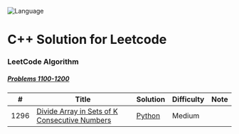 ![Language](https://img.shields.io/badge/Language-C%2B%2B-blue.svg?logo=C%2B%2B&logoColor=yellow)

# C++ Solution for Leetcode

### LeetCode Algorithm

##### [Problems 1100-1200](./1200-1300q/)
| # | Title | Solution | Difficulty | Note |
|---| ----- | -------- | ---------- | ---- |
|1296|[Divide Array in Sets of K Consecutive Numbers](https://leetcode.com/problems/divide-array-in-sets-of-k-consecutive-numbers/)|[Python](./1200-1300q/1296.py)|Medium|
